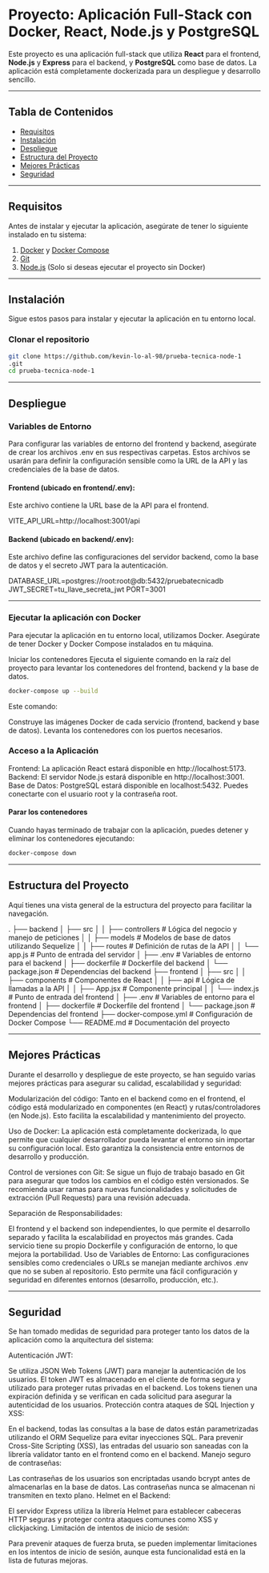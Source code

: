# Proyecto: Aplicación Full-Stack con Docker, React, Node.js y PostgreSQL

Este proyecto es una aplicación full-stack que utiliza **React** para el frontend, **Node.js** y **Express** para el backend, y **PostgreSQL** como base de datos. La aplicación está completamente dockerizada para un despliegue y desarrollo sencillo.

---

## Tabla de Contenidos

- [Requisitos](#requisitos)
- [Instalación](#instalación)
- [Despliegue](#despliegue)
- [Estructura del Proyecto](#estructura-del-proyecto)
- [Mejores Prácticas](#mejores-prácticas)
- [Seguridad](#seguridad)

---

## Requisitos

Antes de instalar y ejecutar la aplicación, asegúrate de tener lo siguiente instalado en tu sistema:

1. [Docker](https://www.docker.com/get-started) y [Docker Compose](https://docs.docker.com/compose/install/)
2. [Git](https://git-scm.com/)
3. [Node.js](https://nodejs.org/) (Solo si deseas ejecutar el proyecto sin Docker)

---

## Instalación

Sigue estos pasos para instalar y ejecutar la aplicación en tu entorno local.

### Clonar el repositorio

```bash
git clone https://github.com/kevin-lo-al-98/prueba-tecnica-node-1
.git
cd prueba-tecnica-node-1
```

---

## Despliegue

### Variables de Entorno

Para configurar las variables de entorno del frontend y backend, asegúrate de crear los archivos .env en sus respectivas carpetas. Estos archivos se usarán para definir la configuración sensible como la URL de la API y las credenciales de la base de datos.

#### Frontend (ubicado en frontend/.env):
Este archivo contiene la URL base de la API para el frontend.

VITE_API_URL=http://localhost:3001/api


#### Backend (ubicado en backend/.env):
Este archivo define las configuraciones del servidor backend, como la base de datos y el secreto JWT para la autenticación.

DATABASE_URL=postgres://root:root@db:5432/pruebatecnicadb
JWT_SECRET=tu_llave_secreta_jwt
PORT=3001

---

### Ejecutar la aplicación con Docker
Para ejecutar la aplicación en tu entorno local, utilizamos Docker. Asegúrate de tener Docker y Docker Compose instalados en tu máquina.

Iniciar los contenedores
Ejecuta el siguiente comando en la raíz del proyecto para levantar los contenedores del frontend, backend y la base de datos.

```bash
docker-compose up --build
```

Este comando:

Construye las imágenes Docker de cada servicio (frontend, backend y base de datos).
Levanta los contenedores con los puertos necesarios.

### Acceso a la Aplicación
Frontend: La aplicación React estará disponible en http://localhost:5173.
Backend: El servidor Node.js estará disponible en http://localhost:3001.
Base de Datos: PostgreSQL estará disponible en localhost:5432. Puedes conectarte con el usuario root y la contraseña root.

#### Parar los contenedores
Cuando hayas terminado de trabajar con la aplicación, puedes detener y eliminar los contenedores ejecutando:

```bash
docker-compose down
```

---

## Estructura del Proyecto
Aquí tienes una vista general de la estructura del proyecto para facilitar la navegación.

.
├── backend
│   ├── src
│   │   ├── controllers        # Lógica del negocio y manejo de peticiones
│   │   ├── models             # Modelos de base de datos utilizando Sequelize
│   │   ├── routes             # Definición de rutas de la API
│   │   └── app.js             # Punto de entrada del servidor
│   ├── .env                   # Variables de entorno para el backend
│   ├── dockerfile             # Dockerfile del backend
│   └── package.json           # Dependencias del backend
├── frontend
│   ├── src
│   │   ├── components         # Componentes de React
│   │   ├── api                # Lógica de llamadas a la API
│   │   ├── App.jsx            # Componente principal
│   │   └── index.js           # Punto de entrada del frontend
│   ├── .env                   # Variables de entorno para el frontend
│   ├── dockerfile             # Dockerfile del frontend
│   └── package.json           # Dependencias del frontend
├── docker-compose.yml          # Configuración de Docker Compose
└── README.md                   # Documentación del proyecto

---

## Mejores Prácticas

Durante el desarrollo y despliegue de este proyecto, se han seguido varias mejores prácticas para asegurar su calidad, escalabilidad y seguridad:

Modularización del código: Tanto en el backend como en el frontend, el código está modularizado en componentes (en React) y rutas/controladores (en Node.js). Esto facilita la escalabilidad y mantenimiento del proyecto.

Uso de Docker: La aplicación está completamente dockerizada, lo que permite que cualquier desarrollador pueda levantar el entorno sin importar su configuración local. Esto garantiza la consistencia entre entornos de desarrollo y producción.

Control de versiones con Git: Se sigue un flujo de trabajo basado en Git para asegurar que todos los cambios en el código estén versionados. Se recomienda usar ramas para nuevas funcionalidades y solicitudes de extracción (Pull Requests) para una revisión adecuada.

Separación de Responsabilidades:

El frontend y el backend son independientes, lo que permite el desarrollo separado y facilita la escalabilidad en proyectos más grandes.
Cada servicio tiene su propio Dockerfile y configuración de entorno, lo que mejora la portabilidad.
Uso de Variables de Entorno: Las configuraciones sensibles como credenciales o URLs se manejan mediante archivos .env que no se suben al repositorio. Esto permite una fácil configuración y seguridad en diferentes entornos (desarrollo, producción, etc.).

---

## Seguridad

Se han tomado medidas de seguridad para proteger tanto los datos de la aplicación como la arquitectura del sistema:

Autenticación JWT:

Se utiliza JSON Web Tokens (JWT) para manejar la autenticación de los usuarios. El token JWT es almacenado en el cliente de forma segura y utilizado para proteger rutas privadas en el backend.
Los tokens tienen una expiración definida y se verifican en cada solicitud para asegurar la autenticidad de los usuarios.
Protección contra ataques de SQL Injection y XSS:

En el backend, todas las consultas a la base de datos están parametrizadas utilizando el ORM Sequelize para evitar inyecciones SQL.
Para prevenir Cross-Site Scripting (XSS), las entradas del usuario son saneadas con la librería validator tanto en el frontend como en el backend.
Manejo seguro de contraseñas:

Las contraseñas de los usuarios son encriptadas usando bcrypt antes de almacenarlas en la base de datos.
Las contraseñas nunca se almacenan ni transmiten en texto plano.
Helmet en el Backend:

El servidor Express utiliza la librería Helmet para establecer cabeceras HTTP seguras y proteger contra ataques comunes como XSS y clickjacking.
Limitación de intentos de inicio de sesión:

Para prevenir ataques de fuerza bruta, se pueden implementar limitaciones en los intentos de inicio de sesión, aunque esta funcionalidad está en la lista de futuras mejoras.